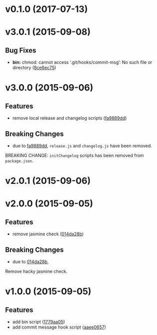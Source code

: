# v0.1.0 (2017-07-13)


# v3.0.1 (2015-09-08)


## Bug Fixes

- **bin:** chmod: cannot access ‘.git/hooks/commit-msg’: No such file or directory
  ([8ce6ec75](https://github.com/Frikki/validate-commit-message/commits/8ce6ec75681a09cc564fad872701b6923fd681c9))


# v3.0.0 (2015-09-06)


## Features

- remove local release and changelog scripts
  ([fa9889dd](https://github.com/Frikki/validate-commit-message/commits/fa9889dda51ff3745ad3a168b1ce0b7b5fe4250f))


## Breaking Changes

- due to [fa9889dd](https://github.com/Frikki/validate-commit-message/commits/fa9889dda51ff3745ad3a168b1ce0b7b5fe4250f),
  `release.js` and `changelog.js` have been removed.

BREAKING CHANGE: `initChangelog` scripts has been removed from `package.json`.



# v2.0.1 (2015-09-06)


# v2.0.0 (2015-09-05)


## Features

- remove jasmine check
  ([014da28b](https://bitbucket.org/rabbitsystems/favodine/commits/014da28bab0bd8204b4ba3c1c50972595a3add83))


## Breaking Changes

- due to [014da28b](https://bitbucket.org/rabbitsystems/favodine/commits/014da28bab0bd8204b4ba3c1c50972595a3add83),
 

Remove hacky jasmine check.



# v1.0.0 (2015-09-05)


## Features

- add bin script
    ([1779aa05](https://bitbucket.org/rabbitsystems/favodine/commits/1779aa05b82dba8cdace9ff072536dffbb2e29da))
- add commit message hook script
    ([aaee0657](https://bitbucket.org/rabbitsystems/favodine/commits/aaee06575dc04e24af5a9fa6390d801fa0af71bb))


